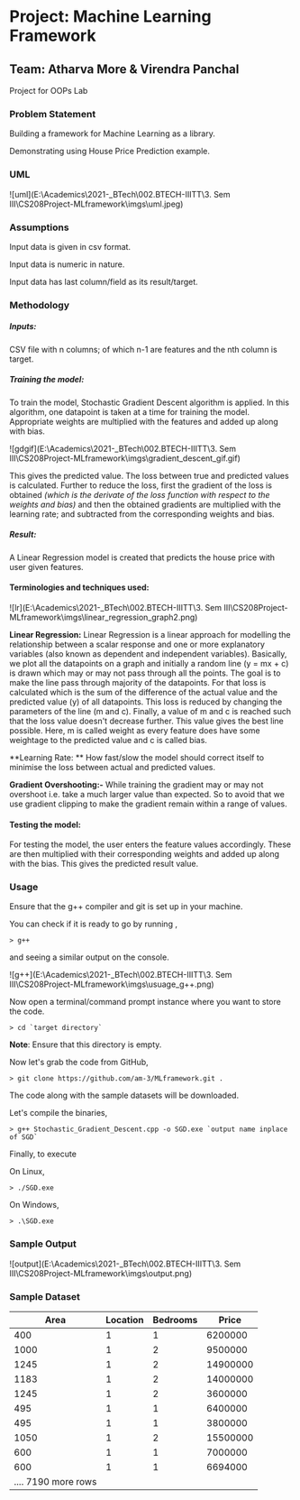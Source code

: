 # Project: Machine Learning Framework

## Team: Atharva More & Virendra Panchal

Project for OOPs Lab



### Problem Statement

Building a framework for Machine Learning as a library. 

Demonstrating using House Price Prediction example.





### UML

![uml](E:\Academics\2021-_BTech\002.BTECH-IIITT\3. Sem III\CS208Project-MLframework\imgs\uml.jpeg)





### Assumptions

Input data is given in csv format.

Input data is numeric in nature.

Input data has last column/field as its result/target.





### Methodology

##### Inputs: 

CSV file with n columns; of which n-1 are features and the nth column is target.



##### Training the model:

To train the model, Stochastic Gradient Descent algorithm is applied. In this algorithm, one datapoint is taken at a time for training the model. Appropriate weights are multiplied with the features and added up along with bias. 

![gdgif](E:\Academics\2021-_BTech\002.BTECH-IIITT\3. Sem III\CS208Project-MLframework\imgs\gradient_descent_gif.gif)

This gives the predicted value. The loss between true and predicted values is calculated. Further to reduce the loss, first the gradient of the loss is obtained *(which is the derivate of the loss function with respect to the weights and bias)* and then the obtained gradients are multiplied with the learning rate; and subtracted from the corresponding weights and bias.



##### Result:

A Linear Regression model is created that predicts the house price with user given features.



#### Terminologies and techniques used:

![lr](E:\Academics\2021-_BTech\002.BTECH-IIITT\3. Sem III\CS208Project-MLframework\imgs\linear_regression_graph2.png)

**Linear Regression:**  Linear Regression is a linear approach for modelling the relationship between a scalar response and one or more explanatory variables (also known as dependent and independent variables). Basically, we plot all the datapoints on a graph and initially a random line (y = mx + c) is drawn which may or may not pass through all the points. The goal is to make the line pass through majority of the datapoints. For that loss is calculated which is the sum of the difference of the actual value and the predicted value (y) of all datapoints. This loss is reduced by changing the parameters of the line (m and c). Finally, a value of m and c is reached such that the loss value doesn't decrease further. This value gives the best line possible.
Here, m is called weight as every feature does have some weightage to the predicted value and c is called bias.

**Learning Rate: ** How fast/slow the model should correct itself to minimise the loss between actual and predicted values.

**Gradient Overshooting:-** While training the gradient may or may not overshoot i.e. take a much larger value than expected. So to avoid that we use gradient clipping to make the gradient remain within a range of values.



#### Testing the model: 

For testing the model, the user enters the feature values accordingly. These are then multiplied with their corresponding weights and added up along with the bias. This gives the predicted result value.





### Usage

Ensure that the g++ compiler and git is set up in your machine.

You can check if it is ready to go by running ,

```shell
> g++
```

and seeing a similar output on the console.

![g++](E:\Academics\2021-_BTech\002.BTECH-IIITT\3. Sem III\CS208Project-MLframework\imgs\usuage_g++.png)



Now open a terminal/command prompt instance where you want to store the code.

```shell
> cd `target directory`
```

**Note**: Ensure that this directory is empty.



Now let's grab the code from GitHub,

```shell
> git clone https://github.com/am-3/MLframework.git .
```

The code along with the sample datasets will be downloaded.



Let's compile the binaries,

```shell
> g++ Stochastic_Gradient_Descent.cpp -o SGD.exe `output name inplace of SGD`
```



Finally, to execute

On Linux,

```shell
> ./SGD.exe
```



On Windows,

```shell
> .\SGD.exe
```





### Sample Output

![output](E:\Academics\2021-_BTech\002.BTECH-IIITT\3. Sem III\CS208Project-MLframework\imgs\output.png)





### Sample Dataset

| Area | Location | Bedrooms | Price    |
| ---- | -------- | -------- | -------- |
| 400  | 1        | 1        | 6200000  |
| 1000 | 1        | 2        | 9500000  |
| 1245 | 1        | 2        | 14900000 |
| 1183 | 1        | 2        | 14000000 |
| 1245 | 1        | 2        | 3600000  |
| 495  | 1        | 1        | 6400000  |
| 495  | 1        | 1        | 3800000  |
| 1050 | 1        | 2        | 15500000 |
| 600  | 1        | 1        | 7000000  |
| 600  | 1        | 1        | 6694000  |
| .... 7190 more rows          |
